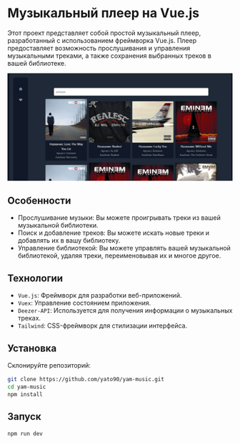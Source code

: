 # Музыкальный плеер на Vue.js

Этот проект представляет собой простой музыкальный плеер, разработанный с использованием фреймворка Vue.js. Плеер предоставляет возможность прослушивания и управления музыкальными треками, а также сохранения выбранных треков в вашей библиотеке.

![Скриншот плеера](screenshot.png)

## Особенности

* Прослушивание музыки: Вы можете проигрывать треки из вашей музыкальной библиотеки.
* Поиск и добавление треков: Вы можете искать новые треки и добавлять их в вашу библиотеку.
* Управление библиотекой: Вы можете управлять вашей музыкальной библиотекой, удаляя треки, переименовывая их и многое другое.

## Технологии

* `Vue.js`: Фреймворк для разработки веб-приложений.
* `Vuex`: Управление состоянием приложения.
* `Deezer-API`: Используется для получения информации о музыкальных треках.
* `Tailwind`: CSS-фреймворк для стилизации интерфейса.

## Установка

Склонируйте репозиторий:

```bash
git clone https://github.com/yato90/yam-music.git
cd yam-music
npm install
```
## Запуск

```bash
npm run dev
```
